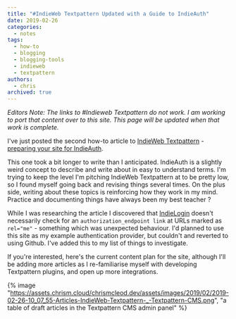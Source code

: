 ```yaml
---
title: "#IndieWeb Textpattern Updated with a Guide to IndieAuth"
date: 2019-02-26
categories:
  - notes
tags:
  - how-to
  - blogging
  - blogging-tools
  - indieweb
  - textpattern
authors:
  - chris
archived: true
---
```


_Editors Note: The links to #Indieweb Textpattern do not work. I am working to port that content over to this site. This page will be updated when that work is complete._

I've just posted the second how-to article to [IndieWeb Textpattern](https://txp.kpw.fyi/) - [preparing your site for IndieAuth](https://txp.kpw.fyi/articles/step-2-preparing-for-indieauth).

This one took a bit longer to write than I anticipated. IndieAuth is a slightly weird concept to describe and write about in easy to understand terms. I'm trying to keep the level I'm pitching IndieWeb Textpattern at to be pretty low, so I found myself going back and revising things several times. On the plus side, writing about these topics is reinforcing how they work in my mind. Practice and documenting things have always been my best teacher ?

While I was researching the article I discovered that [IndieLogin](https://indielogin.com/) doesn't necessarily check for an `authorization_endpoint link` at URLs marked as `rel="me"` - something which was unexpected behaviour. I'd planned to use this site as my example authentication provider, but couldn't and reverted to using Github. I've added this to my list of things to investigate.

If you're interested, here's the current content plan for the site, although I'll be adding more articles as I re-familiarise myself with developing Textpattern plugins, and open up more integrations.

{% image "https://assets.chrism.cloud/chrismcleod.dev/assets/images/2019/02/2019-02-26-10_07_55-Articles-IndieWeb-Textpattern-_-Textpattern-CMS.png", "a table of draft articles in the Textpattern CMS admin panel" %}
